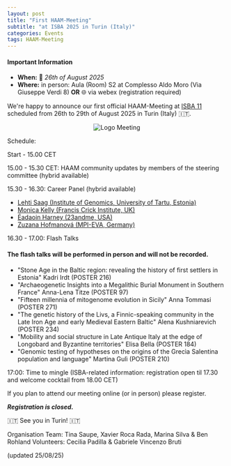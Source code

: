 ```yaml
---
layout: post
title: "First HAAM-Meeting"
subtitle: "at ISBA 2025 in Turin (Italy)"
categories: Events
tags: HAAM-Meeting
---
```


#### Important Information
- **When:** 📅 _26th of August 2025_
- **Where:** in person: Aula (Room) S2 at Complesso Aldo Moro (Via Giuseppe Verdi 8) **OR** 🌐 via webex (registration required) 

We're happy to announce our first official HAAM-Meeting at [ISBA 11](https://www.isba11.com/abstract-submission/) scheduled from 26th to 29th of August 2025 in Turin (Italy) 🇮🇹. 

<p  align="middle">
<img src="{{ "assets/media/event_images/2025-04-09-event/HAAM-Meeting2025update.jpg" | relative_url }}" alt="Logo Meeting" >
</p>

Schedule: 

Start - 15.00 CET 

15.00 - 15.30 CET: HAAM community updates by members of the steering committee (hybrid available)

15.30 - 16.30: Career Panel (hybrid available)
- [Lehti Saag (Institute of Genomics, University of Tartu, Estonia)](https://www.etis.ee/CV/Lehti_Saag/eng/) 
- [Monica Kelly (Francis Crick Institute, UK)](https://www.crick.ac.uk/research/find-a-researcher/monica-kelly)
- [Éadaoin Harney (23andme, USA)](https://eadaoin.scholars.harvard.edu/)
- [Zuzana Hofmanová (MPI-EVA, Germany)](https://www.eva.mpg.de/archaeogenetics/staff/zuzana-hofmanova/) 

16.30 - 17.00: Flash Talks
#### The flash talks will be performed in person and will not be recorded. 

- "Stone Age in the Baltic region: revealing the history of first settlers in Estonia" Kadri Irdt (POSTER 216)
- "Archaeogenetic Insights into a Megalithic Burial Monument in Southern France" Anna-Lena Titze (POSTER 97)
- "Fifteen millennia of mitogenome evolution in Sicily" Anna Tommasi (POSTER 271)
- "The genetic history of the Livs, a Finnic-speaking community in the Late Iron Age and early Medieval Eastern Baltic" Alena Kushniarevich (POSTER 234)
- "Mobility and social structure in Late Antique Italy at the edge of Longobard and Byzantine territories" Elisa Bella (POSTER 184)
- "Genomic testing of hypotheses on the origins of the Grecìa Salentina population and language" Martina Gulì (POSTER 210)

17:00: Time to mingle (ISBA-related information: registration open til 17.30 and welcome cocktail from 18.00 CET)

If you plan to attend our meeting online (or in person) please register.

***Registration is closed.***


🇮🇹 See you in Turin! 🇮🇹 

Organisation Team: Tina Saupe, Xavier Roca Rada, Marina Silva & Ben Rohland
Volunteers: Cecilia Padilla & Gabriele Vincenzo Bruti

(updated 25/08/25)